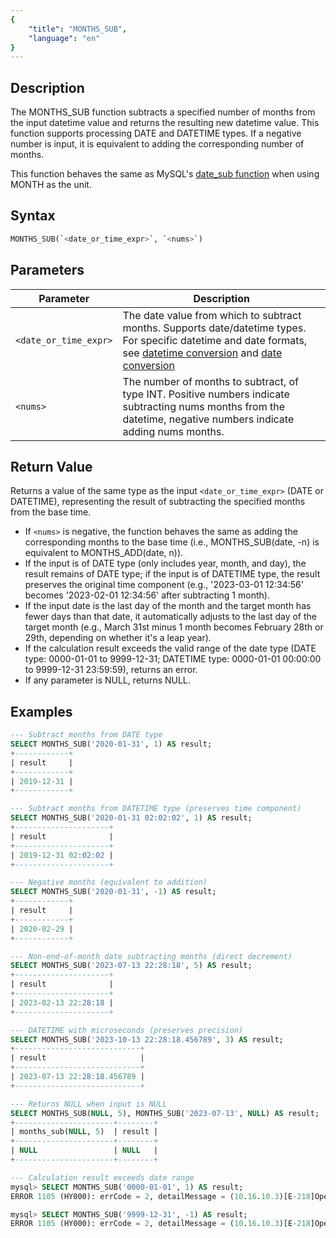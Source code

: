 ```yaml
---
{
    "title": "MONTHS_SUB",
    "language": "en"
}
---
```


## Description

The MONTHS_SUB function subtracts a specified number of months from the input datetime value and returns the resulting new datetime value. This function supports processing DATE and DATETIME types. If a negative number is input, it is equivalent to adding the corresponding number of months.

This function behaves the same as MySQL's [date_sub function](https://dev.mysql.com/doc/refman/8.4/en/date-and-time-functions.html#function_date_sub) when using MONTH as the unit.

## Syntax

```sql
MONTHS_SUB(`<date_or_time_expr>`, `<nums>`)
```

## Parameters

| Parameter | Description |
| --------- | ----------- |
| `<date_or_time_expr>` | The date value from which to subtract months. Supports date/datetime types. For specific datetime and date formats, see [datetime conversion](../../../../../docs/sql-manual/basic-element/sql-data-types/conversion/datetime-conversion) and [date conversion](../../../../../docs/sql-manual/basic-element/sql-data-types/conversion/date-conversion) |
| `<nums>` | The number of months to subtract, of type INT. Positive numbers indicate subtracting nums months from the datetime, negative numbers indicate adding nums months. |

## Return Value

Returns a value of the same type as the input `<date_or_time_expr>` (DATE or DATETIME), representing the result of subtracting the specified months from the base time.

- If `<nums>` is negative, the function behaves the same as adding the corresponding months to the base time (i.e., MONTHS_SUB(date, -n) is equivalent to MONTHS_ADD(date, n)).
- If the input is of DATE type (only includes year, month, and day), the result remains of DATE type; if the input is of DATETIME type, the result preserves the original time component (e.g., '2023-03-01 12:34:56' becomes '2023-02-01 12:34:56' after subtracting 1 month).
- If the input date is the last day of the month and the target month has fewer days than that date, it automatically adjusts to the last day of the target month (e.g., March 31st minus 1 month becomes February 28th or 29th, depending on whether it's a leap year).
- If the calculation result exceeds the valid range of the date type (DATE type: 0000-01-01 to 9999-12-31; DATETIME type: 0000-01-01 00:00:00 to 9999-12-31 23:59:59), returns an error.
- If any parameter is NULL, returns NULL.

## Examples

```sql
--- Subtract months from DATE type
SELECT MONTHS_SUB('2020-01-31', 1) AS result;
+------------+
| result     |
+------------+
| 2019-12-31 |
+------------+

--- Subtract months from DATETIME type (preserves time component)
SELECT MONTHS_SUB('2020-01-31 02:02:02', 1) AS result;
+---------------------+
| result              |
+---------------------+
| 2019-12-31 02:02:02 |
+---------------------+

--- Negative months (equivalent to addition)
SELECT MONTHS_SUB('2020-01-31', -1) AS result;
+------------+
| result     |
+------------+
| 2020-02-29 |
+------------+

--- Non-end-of-month date subtracting months (direct decrement)
SELECT MONTHS_SUB('2023-07-13 22:28:18', 5) AS result;
+---------------------+
| result              |
+---------------------+
| 2023-02-13 22:28:18 |
+---------------------+

--- DATETIME with microseconds (preserves precision)
SELECT MONTHS_SUB('2023-10-13 22:28:18.456789', 3) AS result;
+----------------------------+
| result                     |
+----------------------------+
| 2023-07-13 22:28:18.456789 |
+----------------------------+

--- Returns NULL when input is NULL
SELECT MONTHS_SUB(NULL, 5), MONTHS_SUB('2023-07-13', NULL) AS result;
+----------------------+--------+
| months_sub(NULL, 5)  | result |
+----------------------+--------+
| NULL                 | NULL   |
+----------------------+--------+

--- Calculation result exceeds date range
mysql> SELECT MONTHS_SUB('0000-01-01', 1) AS result;
ERROR 1105 (HY000): errCode = 2, detailMessage = (10.16.10.3)[E-218]Operation months_sub of 0000-01-01, 1 out of range

mysql> SELECT MONTHS_SUB('9999-12-31', -1) AS result;
ERROR 1105 (HY000): errCode = 2, detailMessage = (10.16.10.3)[E-218]Operation months_sub of 9999-12-31, -1 out of range
```